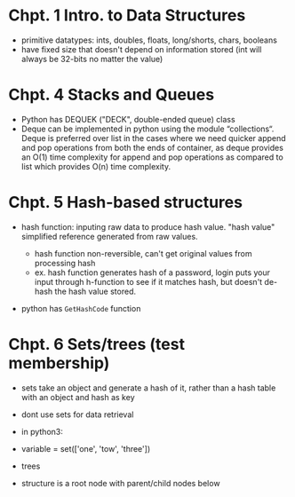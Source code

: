 # Chpt. 1 Intro. to Data Structures
- primitive datatypes: ints, doubles, floats, long/shorts, chars, booleans
 - have fixed size that doesn't depend on information stored (int will always be 32-bits no matter the value)

 # Chpt. 4 Stacks and Queues
 - Python has DEQUEK ("DECK", double-ended queue) class
 - Deque can be implemented in python using the module “collections“. Deque is preferred over list in the cases where we need quicker append and pop operations from both the ends of container, as deque provides an O(1) time complexity for append and pop operations as compared to list which provides O(n) time complexity.

 # Chpt. 5 Hash-based structures
 - hash function: inputing raw data to produce hash value. "hash value" simplified reference generated from raw values.
    - hash function non-reversible, can't get original values from processing hash
    - ex. hash function generates hash of a password, login puts your input through h-function to see if it matches hash, but doesn't de-hash the hash value stored.

- python has `GetHashCode` function

# Chpt. 6 Sets/trees (test membership)
- sets take an object and generate a hash of it, rather than a hash table with an object and hash as key
 - dont use sets for data retrieval
- in python3:
 - variable = set(['one', 'tow', 'three'])

- trees
 - structure is a root node with parent/child nodes below
